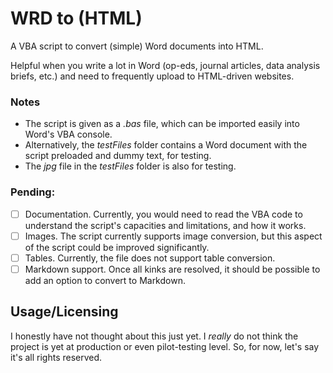 # WRD to (HTML)
A VBA script to convert (simple) Word documents into HTML.

Helpful when you write a lot in Word (op-eds, journal articles, data analysis briefs, etc.) and need to frequently upload to HTML-driven websites.

### Notes
- The script is given as a *.bas* file, which can be imported easily into Word's VBA console.
- Alternatively, the *testFiles* folder contains a Word document with the script preloaded and dummy text, for testing.
- The *jpg* file in the *testFiles* folder is also for testing.

### Pending:
- [ ] Documentation. Currently, you would need to read the VBA code to understand the script's capacities and limitations, and how it works.
- [ ] Images. The script currently supports image conversion, but this aspect of the script could be improved significantly.
- [ ] Tables. Currently, the file does not support table conversion.
- [ ] Markdown support. Once all kinks are resolved, it should be possible to add an option to convert to Markdown.

## Usage/Licensing
I honestly have not thought about this just yet. I *really* do not think the project is yet at production or even pilot-testing level. So, for now, let's say it's all rights reserved.
